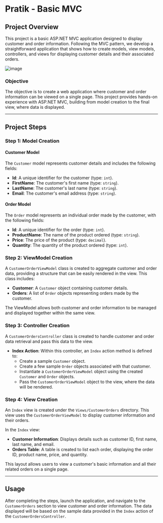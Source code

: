 # Pratik - Basic MVC

## Project Overview

This project is a basic ASP.NET MVC application designed to display customer and order information. Following the MVC pattern, we develop a straightforward application that shows how to create models, view models, controllers, and views for displaying customer details and their associated orders.

![image](https://github.com/user-attachments/assets/8736a130-fd8f-49ea-981c-07bdcc952e8d)

### Objective

The objective is to create a web application where customer and order information can be viewed on a single page. This project provides hands-on experience with ASP.NET MVC, building from model creation to the final view, where data is displayed.

---

## Project Steps

### Step 1: Model Creation

#### Customer Model

The `Customer` model represents customer details and includes the following fields:
- **Id**: A unique identifier for the customer (type: `int`).
- **FirstName**: The customer's first name (type: `string`).
- **LastName**: The customer's last name (type: `string`).
- **Email**: The customer's email address (type: `string`).

#### Order Model

The `Order` model represents an individual order made by the customer, with the following fields:
- **Id**: A unique identifier for the order (type: `int`).
- **ProductName**: The name of the product ordered (type: `string`).
- **Price**: The price of the product (type: `decimal`).
- **Quantity**: The quantity of the product ordered (type: `int`).

### Step 2: ViewModel Creation

A `CustomerOrderViewModel` class is created to aggregate customer and order data, providing a structure that can be easily rendered in the view. This class includes:
- **Customer**: A `Customer` object containing customer details.
- **Orders**: A list of `Order` objects representing orders made by the customer.

The ViewModel allows both customer and order information to be managed and displayed together within the same view.

### Step 3: Controller Creation

A `CustomerOrdersController` class is created to handle customer and order data retrieval and pass this data to the view.

- **Index Action**: Within this controller, an `Index` action method is defined to:
  - Create a sample `Customer` object.
  - Create a few sample `Order` objects associated with that customer.
  - Instantiate a `CustomerOrderViewModel` object using the created `Customer` and `Order` objects.
  - Pass the `CustomerOrderViewModel` object to the view, where the data will be rendered.

### Step 4: View Creation

An `Index` view is created under the `Views/CustomerOrders` directory. This view uses the `CustomerOrderViewModel` to display customer information and their orders.

In the `Index` view:
- **Customer Information**: Displays details such as customer ID, first name, last name, and email.
- **Orders Table**: A table is created to list each order, displaying the order ID, product name, price, and quantity.

This layout allows users to view a customer's basic information and all their related orders on a single page.

---

## Usage

After completing the steps, launch the application, and navigate to the `CustomerOrders` section to view customer and order information. The data displayed will be based on the sample data provided in the `Index` action of the `CustomerOrdersController`.

